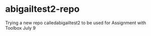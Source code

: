 # abigailtest2-repo
Trying a new repo calledabigailtest2 to be used for Assignment with Toolbox July 9
